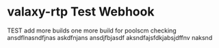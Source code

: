 # valaxy-rtp Test Webhook
TEST
add more builds
one more build for poolscm checking
ansdflnasndfjnas askdfnjans
ansdjfbjasdf
aksndfajsfdkjabsjdffnv
naksnd
